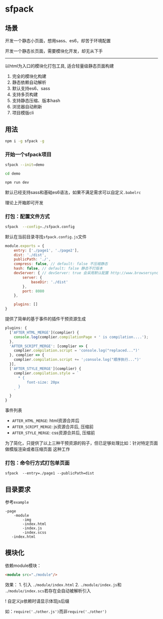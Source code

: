 # sfpack

## 场景

开发一个静态小页面，想用sass、es6，却苦于环境配置

开发一个静态长页面，需要模块化开发，却无从下手

* * *

以html为入口的模块化打包工具, 适合轻量级静态页面构建

1.  完全的模块化构建
2.  静态依赖自动解析
3.  默认支持es6、sass
4.  支持多页构建
5.  支持静态压缩、版本hash
6.  浏览器自动刷新
7.  项目模版cli

## 用法

```bash
npm i -g sfpack -g
```

### 开始一个sfpack项目

```bash
sfpack --init=demo

cd demo

npm run dev
```

默认已经支持sass和基础es6语法，如果不满足需求可以自定义`.babelrc`

理论上开箱即可开发

### 打包：配置文件方式

```bash
sfpack  --config=./sfpack.config
```

默认在当前目录寻找`sfpack.config.js`文件

```javascript
module.exports = {
    entry: ['./page1', './page2'],
    dist: './dist',
    publicPath: './',
    compress: false, // default: false 不压缩静态
    hash: false, // default: false 静态不打版本
    devServer: { // devServer: true 会采用默认配置 http://www.browsersync.cn/docs/options/
        server: {
            baseDir: './dist'
        },
        port: 8080
    },

    plugins: []
}
```

提供了简单的基于事件的插件干预资源生成

```javascript
plugins: {
  ['AFTER_HTML_MERGE'](complier) {
    console.log(complier.compilationPage + ' is compilation....');
  },
  'AFTER_SCRIPT_MERGE': [complier => {
    complier.compilation.script = 'console.log("replaced...")'
  }, complier => {
    complier.compilation.script += ';console.log("顺序执行...")'
  }],
  ['AFTER_STYLE_MERGE'](complier) {
    complier.compilation.style = `
      * {
          font-size: 20px
      }
    `
  }
}
```

事件列表

- `AFTER_HTML_MERGE`: html资源合并后
- `AFTER_SCRIPT_MERGE`: js资源合并后, 压缩前
- `AFTER_STYLE_MERGE`: css资源合并后, 压缩前

为了简化，只提供了以上三种干预资源的钩子，但已足够处理比如：针对特定页面做模版渲染或者压缩页面 这种工作

### 打包：命令行方式打包单页面

`sfpack  --entry=./page1 --publicPath=dist`

## 目录要求

参考`example`

    -page
        -module
            -img
            -index.html
            -index.js
            -index.scss
       -index.html

## 模块化

依赖module模块：

```html
<module src="./module"/>
```

效果：
1\. 引入 `./module/index.html`
2\. `./module/index.js`和 `./module/index.scs`若存在会自动被解析引入

! 自定义js依赖时请显示体现js后缀

如：`require('./other.js')`而非`require('./other')`
